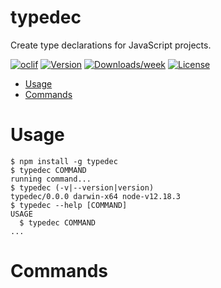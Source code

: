 typedec
=======

Create type declarations for JavaScript projects.

[![oclif](https://img.shields.io/badge/cli-oclif-brightgreen.svg)](https://oclif.io)
[![Version](https://img.shields.io/npm/v/typedec.svg)](https://npmjs.org/package/typedec)
[![Downloads/week](https://img.shields.io/npm/dw/typedec.svg)](https://npmjs.org/package/typedec)
[![License](https://img.shields.io/npm/l/typedec.svg)](https://github.com/typedoc/typedec/blob/master/package.json)

<!-- toc -->
* [Usage](#usage)
* [Commands](#commands)
<!-- tocstop -->
# Usage
<!-- usage -->
```sh-session
$ npm install -g typedec
$ typedec COMMAND
running command...
$ typedec (-v|--version|version)
typedec/0.0.0 darwin-x64 node-v12.18.3
$ typedec --help [COMMAND]
USAGE
  $ typedec COMMAND
...
```
<!-- usagestop -->
# Commands
<!-- commands -->

<!-- commandsstop -->

